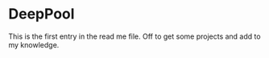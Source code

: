 # DeepPool
This is the first entry in the read me file.  Off to get some projects and add to my knowledge. 
